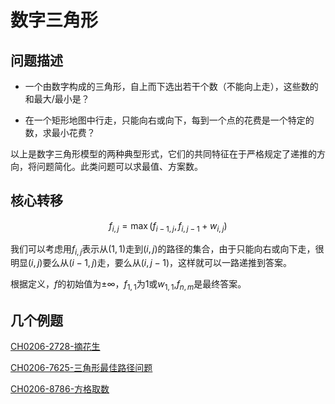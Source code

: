 # 数字三角形


## 问题描述

+ 一个由数字构成的三角形，自上而下选出若干个数（不能向上走），这些数的和最大/最小是？

+ 在一个矩形地图中行走，只能向右或向下，每到一个点的花费是一个特定的数，求最小花费？

以上是数字三角形模型的两种典型形式，它们的共同特征在于严格规定了递推的方向，将问题简化。此类问题可以求最值、方案数。

## 核心转移

$$
f_{i, j} = \max(f_{i - 1, j}, f_{i, j - 1} + w_{i, j})
$$

我们可以考虑用$f_{i, j}$表示从$(1, 1)$走到$(i, j)$的路径的集合，由于只能向右或向下走，很明显$(i, j)$要么从$(i - 1, j)$走，要么从$(i, j - 1)$，这样就可以一路递推到答案。

根据定义，$f$的初始值为$\pm \infty$，$f_{1, 1}$为$1$或$w_{1, 1}$,$f_{n, m}$是最终答案。

## 几个例题

[CH0206-2728-摘花生](http://noi.openjudge.cn/ch0206/2728/)

[CH0206-7625-三角形最佳路径问题](http://noi.openjudge.cn/ch0206/7625/)

[CH0206-8786-方格取数](http://noi.openjudge.cn/ch0206/8786/)
